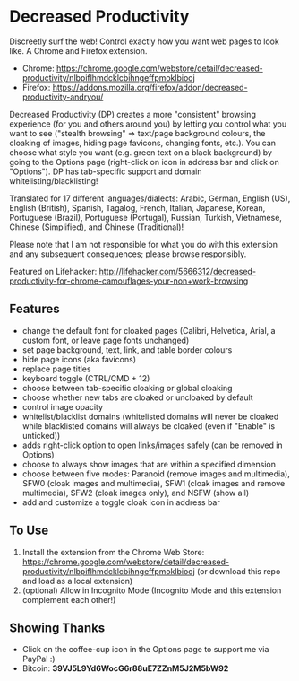 # Decreased Productivity
Discreetly surf the web! Control exactly how you want web pages to look like. A Chrome and Firefox extension.

* Chrome: https://chrome.google.com/webstore/detail/decreased-productivity/nlbpiflhmdcklcbihngeffpmoklbiooj
* Firefox: https://addons.mozilla.org/firefox/addon/decreased-productivity-andryou/

Decreased Productivity (DP) creates a more "consistent" browsing experience (for you and others around you) by letting you control what you want to see ("stealth browsing" => text/page background colours, the cloaking of images, hiding page favicons, changing fonts, etc.). You can choose what style you want (e.g. green text on a black background) by going to the Options page (right-click on icon in address bar and click on "Options"). DP has tab-specific support and domain whitelisting/blacklisting!

Translated for 17 different languages/dialects: Arabic, German, English (US), English (British), Spanish, Tagalog, French, Italian, Japanese, Korean, Portuguese (Brazil), Portuguese (Portugal), Russian, Turkish, Vietnamese, Chinese (Simplified), and Chinese (Traditional)!

Please note that I am not responsible for what you do with this extension and any subsequent consequences; please browse responsibly.

Featured on Lifehacker: http://lifehacker.com/5666312/decreased-productivity-for-chrome-camouflages-your-non+work-browsing

## Features
* change the default font for cloaked pages (Calibri, Helvetica, Arial, a custom font, or leave page fonts unchanged)
* set page background, text, link, and table border colours
* hide page icons (aka favicons)
* replace page titles
* keyboard toggle (CTRL/CMD + 12)
* choose between tab-specific cloaking or global cloaking
* choose whether new tabs are cloaked or uncloaked by default
* control image opacity
* whitelist/blacklist domains (whitelisted domains will never be cloaked while blacklisted domains will always be cloaked (even if "Enable" is unticked))
* adds right-click option to open links/images safely (can be removed in Options)
* choose to always show images that are within a specified dimension
* choose between five modes: Paranoid (remove images and multimedia), SFW0 (cloak images and multimedia), SFW1 (cloak images and remove multimedia), SFW2 (cloak images only), and NSFW (show all)
* add and customize a toggle cloak icon in address bar

## To Use
1. Install the extension from the Chrome Web Store: https://chrome.google.com/webstore/detail/decreased-productivity/nlbpiflhmdcklcbihngeffpmoklbiooj (or download this repo and load as a local extension)
2. (optional) Allow in Incognito Mode (Incognito Mode and this extension complement each other!)

## Showing Thanks
* Click on the coffee-cup icon in the Options page to support me via PayPal :)
* Bitcoin: **39VJ5L9Yd6WocG6r88uE7ZZnM5J2M5bW92**